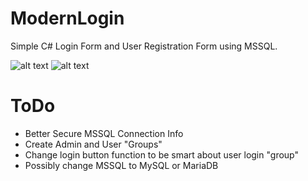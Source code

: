 # ModernLogin
Simple C# Login Form and User Registration Form using MSSQL.

![alt text](https://i.imgur.com/YCZlaTZ.png "Login Form")
![alt text](https://i.imgur.com/l84VhHJ.png "Add User Form")

# ToDo
* Better Secure MSSQL Connection Info
* Create Admin and User "Groups"
* Change login button function to be smart about user login "group"
* Possibly change MSSQL to MySQL or MariaDB
